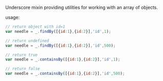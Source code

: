 Underscore mixin providing utilities for working with an array of
objects.

usage:

```js
// return object with id=1
var needle = _.findBy([{id:1},{id:2}],'id',1);

// return undefined
var needle = _.findBy([{id:1},{id:2}],'id',500);

// return true
var needle = _.containsBy([{id:1},{id:2}],'id',1);

// return false
var needle = _.containsBy([{id:1},{id:2}],'id',500);
```
